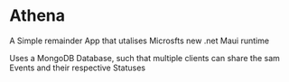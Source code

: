 # Athena
A Simple remainder App that utalises Microsfts new .net Maui runtime

Uses a MongoDB Database, such that multiple clients can share the sam Events and their respective Statuses
